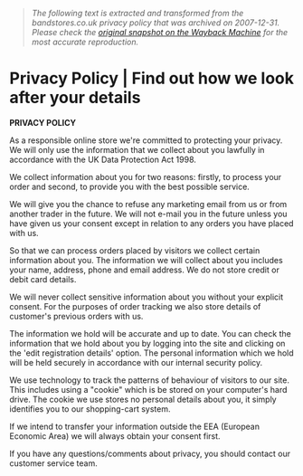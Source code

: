 > *The following text is extracted and transformed from the bandstores.co.uk privacy policy that was archived on 2007-12-31. Please check the [original snapshot on the Wayback Machine](https://web.archive.org/web/20071231013917id_/http%3A//bandstores.co.uk/privacypolicy.php) for the most accurate reproduction.*

# Privacy Policy | Find out how we look after your details

**PRIVACY POLICY**

As a responsible online store we're committed to protecting your privacy. We will only use the information that we collect about you lawfully in accordance with the UK Data Protection Act 1998.

We collect information about you for two reasons: firstly, to process your order and second, to provide you with the best possible service.

We will give you the chance to refuse any marketing email from us or from another trader in the future. We will not e-mail you in the future unless you have given us your consent except in relation to any orders you have placed with us.

So that we can process orders placed by visitors we collect certain information about you. The information we will collect about you includes your name, address, phone and email address. We do not store credit or debit card details.

We will never collect sensitive information about you without your explicit consent. For the purposes of order tracking we also store details of customer's previous orders with us.

The information we hold will be accurate and up to date. You can check the information that we hold about you by logging into the site and clicking on the 'edit registration details' option. The personal information which we hold will be held securely in accordance with our internal security policy.

We use technology to track the patterns of behaviour of visitors to our site. This includes using a "cookie" which is be stored on your computer's hard drive. The cookie we use stores no personal details about you, it simply identifies you to our shopping-cart system.

If we intend to transfer your information outside the EEA (European Economic Area) we will always obtain your consent first.

If you have any questions/comments about privacy, you should contact our customer service team.
